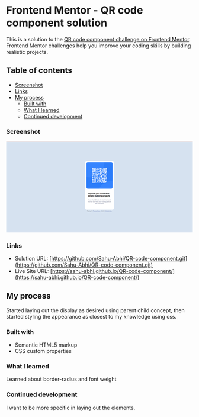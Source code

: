 # Frontend Mentor - QR code component solution

This is a solution to the [QR code component challenge on Frontend Mentor](https://www.frontendmentor.io/challenges/qr-code-component-iux_sIO_H). Frontend Mentor challenges help you improve your coding skills by building realistic projects. 

## Table of contents

  - [Screenshot](#screenshot)
  - [Links](#links)
  - [My process](#my-process)
    - [Built with](#built-with)
    - [What I learned](#what-i-learned)
    - [Continued development](#continued-development)


### Screenshot

![](/Screenshot.png)

### Links

- Solution URL: [https://github.com/Sahu-Abhi/QR-code-component.git](https://github.com/Sahu-Abhi/QR-code-component.git)
- Live Site URL: [https://sahu-abhi.github.io/QR-code-component/](https://sahu-abhi.github.io/QR-code-component/)

## My process
Started laying out the display as desired using parent child concept, then started styling the appearance as closest to my knowledge using css.  
### Built with

- Semantic HTML5 markup
- CSS custom properties


### What I learned

Learned about border-radius and font weight

### Continued development

I want to be more specific in laying out the elements.



